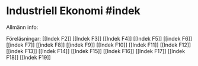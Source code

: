 # Industriell Ekonomi #indek
Allmänn info:

Föreläsningar:
[[Indek F2]]
[[Indek F3]]
[[Indek F4]]
[[Indek F5]]
[[indek F6]]
[[indek F7]]
[[indek F8]]
[[indek F9]]
[[Indek F10]]
[[Indek F11]]
[[Indek F12]]
[[indek F13]]
[[Indek F14]]
[[Indek F15]]
[[Indek F16]]
[[Indek F17]]
[[Indek F18]]
[[Indek F19]]